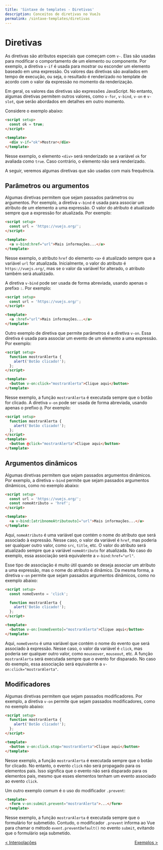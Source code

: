 ```yaml
---
title: 'Sintaxe de templates - Diretivas'
description: Conceitos de diretivas no VueJs
permalink: /sintaxe-templates/diretivas
---
```


# Diretivas

As diretivas são atributos especiais que começam com `v-`. Elas são usadas para modificar o comportamento de um elemento ou componente. Por exemplo, a diretiva `v-if` é usada para mostrar ou esconder um elemento baseado em uma expressão. Os valores das diretivas são avaliados em tempo de execução, ou seja, o resultado é renderizado no template de acordo com o valor da expressão no momento da renderização.

Em geral, os valores das diretivas são expressões JavaScript. No entanto, algumas diretivas permitem outros valores, como `v-for`, `v-bind`, `v-on` e `v-slot`, que serão abordados em detalhes em outro momento.

Considere o exemplo abaixo:

```html
<script setup>
  const ok = true;
</script>

<template>
  <div v-if="ok">Mostrar</div>
</template>
```

Nesse exemplo, o elemento `<div>` será renderizado se a variável `ok` for avaliada como `true`. Caso contrário, o elemento não será renderizado.

A seguir, veremos algumas diretivas que são usadas com mais frequência.

## Parâmetros ou argumentos

Algumas diretivas permitem que sejam passados parâmetros ou argumentos. Por exemplo, a diretiva `v-bind` é usada para associar um atributo de um elemento a uma expressão. O valor do atributo é atualizado sempre que a expressão for atualizada. Por exemplo:

```html
<script setup>
  const url = 'https://vuejs.org/';
</script>

<template>
  <a v-bind:href="url">Mais informações...</a>
</template>
```

Nesse exemplo, o atributo `href` do elemento `<a>` é atualizado sempre que a variável `url` for atualizada. Inicialmente, o valor do atributo é `https://vuejs.org/`, mas se o valor da variável for alterado, o atributo também será atualizado.

A diretiva `v-bind` pode ser usada de forma abreviada, usando apenas o prefixo `:`. Por exemplo:

```html
<script setup>
  const url = 'https://vuejs.org/';
</script>

<template>
  <a :href="url">Mais informações...</a>
</template>
```

Outro exemplo de diretiva que permite parâmetros é a diretiva `v-on`. Essa diretiva é usada para associar um evento de um elemento a uma expressão. Por exemplo:

```html
<script setup>
  function mostrarAlerta {
    alert('Botão clicado!');
  };
</script>

<template>
  <button v-on:click="mostrarAlerta">Clique aqui</button>
</template>
```

Nesse exemplo, a função `mostrarAlerta` é executada sempre que o botão for clicado. A diretiva `v-on` pode ser usada de forma abreviada, usando apenas o prefixo `@`. Por exemplo:

```html
<script setup>
  function mostrarAlerta {
    alert('Botão clicado!');
  };
</script>
<template>
  <button @click="mostrarAlerta">Clique aqui</button>
</template>
```

## Argumentos dinâmicos

Algumas diretivas permitem que sejam passados argumentos dinâmicos. Por exemplo, a diretiva `v-bind` permite que sejam passados argumentos dinâmicos, como no exemplo abaixo:

```html
<script setup>
  const url = 'https://vuejs.org/';
  const nomeAtributo = 'href';
</script>

<template>
  <a v-bind:[atribnomeAtributouto]="url">Mais informações...</a>
</template>
```

Aqui, `nomeAtributo` é uma variável que contém o nome do atributo que será associado à expressão. Nesse caso, o valor da variável é `href`, mas poderia ser qualquer outro valor, como `src`, `title`, etc. O valor do atributo será atualizado sempre que a variável `nomeAtributo` for atualizada. No caso do exemplo, essa associação será equivalente a `v-bind:href="url"`.

Esse tipo de associação é muito útil quando se deseja associar um atributo a uma expressão, mas o nome do atributo é dinâmico. Da mesma forma, a diretiva `v-on` permite que sejam passados argumentos dinâmicos, como no exemplo abaixo:

```html
<script setup>
  const nomeEvento = 'click';

  function mostrarAlerta {
    alert('Botão clicado!');
  };
</script>

<template>
  <button v-on:[nomeEvento]="mostrarAlerta">Clique aqui</button>
</template>
```

Aqui, `nomeEvento` é uma variável que contém o nome do evento que será associado à expressão. Nesse caso, o valor da variável é `click`, mas poderia ser qualquer outro valor, como `mouseover`, `mouseout`, etc. A função `mostrarAlerta` será executada sempre que o evento for disparado. No caso do exemplo, essa associação será equivalente a `v-on:click="mostrarAlerta"`.

## Modificadores

Algumas diretivas permitem que sejam passados modificadores. Por exemplo, a diretiva `v-on` permite que sejam passados modificadores, como no exemplo abaixo:

```html
<script setup>
  function mostrarAlerta {
    alert('Botão clicado!');
  };
</script>

<template>
  <button v-on:click.stop="mostrarAlerta">Clique aqui</button>
</template>
```

Nesse exemplo, a função `mostrarAlerta` é executada sempre que o botão for clicado. No entanto, o evento `click` não será propagado para os elementos pais. Isso significa que o evento não será disparado para os elementos pais, mesmo que esses elementos tenham um evento associado ao evento `click`.

Um outro exemplo comum é o uso do modificador `.prevent`:

```html
<template>
  <form v-on:submit.prevent="mostrarAlerta">...</form>
</template>
```

Nesse exemplo, a função `mostrarAlerta` é executada sempre que o formulário for submetido. Contudo, o modificador `.prevent` informa ao Vue para chamar o método `event.preventDefault()` no evento `submit`, evitando que o formulário seja submetido.

<span style="display: flex; justify-content: space-between;"><span>[&lt; Interpolações](interpolacoes.html 'Início')</span> <span>[Exemplos &gt;](exemplos.html 'Próximo')</span></span>

